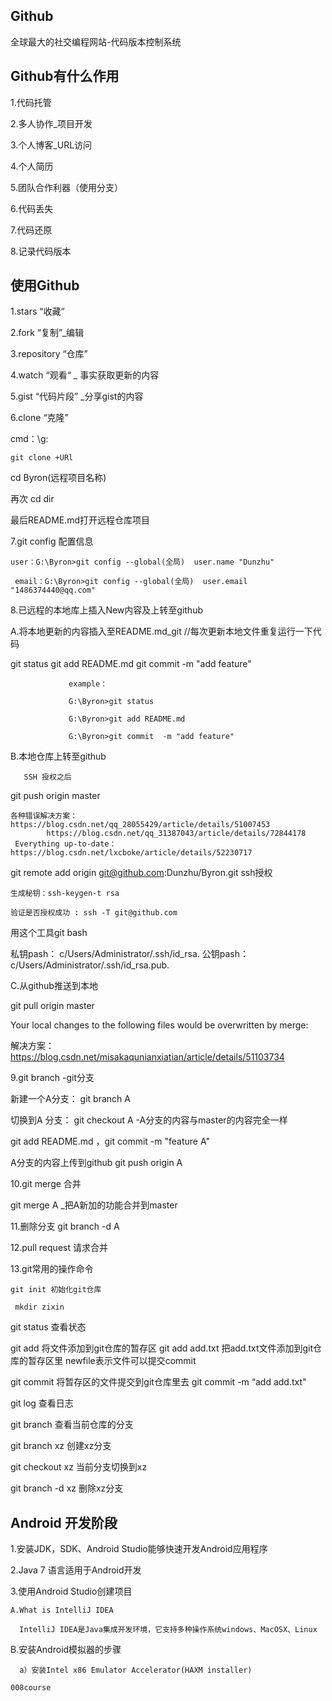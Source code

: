 ## Github

全球最大的社交编程网站-代码版本控制系统


## Github有什么作用

1.代码托管

2.多人协作_项目开发

3.个人博客_URL访问

4.个人简历

5.团队合作利器（使用分支）

6.代码丢失

7.代码还原

8.记录代码版本

## 使用Github 

 1.stars “收藏“

 2.fork  “复制”_编辑

 3.repository “仓库”
  
 4.watch  “观看“ _
 事实获取更新的内容

5.gist “代码片段” _分享gist的内容

6.clone “克隆”

  cmd：\g:

    git clone +URl

  cd Byron(远程项目名称)


   再次 cd dir

最后README.md打开远程仓库项目

7.git config 配置信息

    user：G:\Byron>git config --global(全局)  user.name "Dunzhu"
    
     email：G:\Byron>git config --global(全局)  user.email "1486374440@qq.com"


8.已远程的本地库上插入New内容及上转至github

A.将本地更新的内容插入至README.md_git   //每次更新本地文件重复运行一下代码

   git status     git add README.md   git commit  -m "add feature"

                 example：

                 G:\Byron>git status 
           
                 G:\Byron>git add README.md 

                 G:\Byron>git commit  -m "add feature"
B.本地仓库上转至github

       SSH 授权之后

git push  origin master  

    各种错误解决方案：https://blog.csdn.net/qq_28055429/article/details/51007453
            https://blog.csdn.net/qq_31387043/article/details/72844178
     Everything up-to-date：https://blog.csdn.net/lxcboke/article/details/52230717

git remote add origin git@github.com:Dunzhu/Byron.git
  ssh授权 

    生成秘钥：ssh-keygen-t rsa

    验证是否授权成功 : ssh -T git@github.com

   用这个工具git bash 

  私钥pash： c/Users/Administrator/.ssh/id_rsa.
  公钥pash： c/Users/Administrator/.ssh/id_rsa.pub.

C.从github推送到本地

 git pull  origin master

Your local changes to the following files would be overwritten by merge:

解决方案：https://blog.csdn.net/misakaqunianxiatian/article/details/51103734

9.git 	branch -git分支	
  
新建一个A分支： git branch A 

切换到A 分支： git checkout A -A分支的内容与master的内容完全一样

 git add README.md ，git commit  -m "feature A"

A分支的内容上传到github git push origin A 

10.git merge   合并

  git merge A _把A新加的功能合并到master


11.删除分支 git branch -d A 

12.pull request 请求合并

13.git常用的操作命令

    git init 初始化git仓库

     mkdir zixin
    
   git status 查看状态

   git  add  将文件添加到git仓库的暂存区  git add add.txt 把add.txt文件添加到git仓库的暂存区里 newfile表示文件可以提交commit

   git commit 将暂存区的文件提交到git仓库里去 git commit -m “add add.txt"

   git log  查看日志
    
   git branch 查看当前仓库的分支

   git branch xz 创建xz分支

   git checkout xz 当前分支切换到xz

   git  branch -d xz 删除xz分支

## Android 开发阶段

  1.安装JDK，SDK、Android Studio能够快速开发Android应用程序

  2.Java 7 语言适用于Android开发

  3.使用Android Studio创建项目
   
    A.What is IntelliJ IDEA
    
      IntelliJ IDEA是Java集成开发环境，它支持多种操作系统windows、MacOSX、Linux
    
   B.安装Android模拟器的步骤
    
      a）安装Intel x86 Emulator Accelerator(HAXM installer)
   
    008course

















